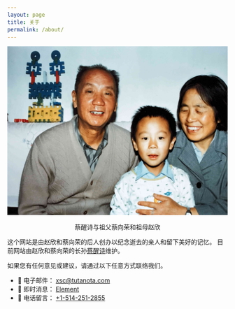 ```yaml
---
layout: page
title: 关于
permalink: /about/
---
```


![蔡醒诗与祖父母](/assets/about/cai-xingshi.jpg)

<center>蔡醒诗与祖父蔡向荣和祖母赵欣</center>

这个网站是由赵欣和蔡向荣的后人创办以纪念逝去的亲人和留下美好的记忆。
目前网站由赵欣和蔡向荣的长孙[蔡醒诗](https://newptcai.gitlab.io)维护。

如果您有任何意见或建议，请通过以下任意方式联络我们。

* 📧 电子邮件： [xsc@tutanota.com](mailto:xsc@tutanota.com)
* 💬 即时消息： [Element](https://matrix.to/#/@ablmf:matrix.org)
* 📱 电话留言： [+1-514-251-2855](tel://1-514-251-2855)

